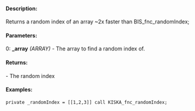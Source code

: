 #### Description:
Returns a random index of an array ~2x faster than BIS_fnc_randomIndex;

#### Parameters:
0: **_array** *(ARRAY)* - The array to find a random index of.

#### Returns:
<NUMBER> - The random index

#### Examples:
```sqf
private _randomIndex = [[1,2,3]] call KISKA_fnc_randomIndex;
```

